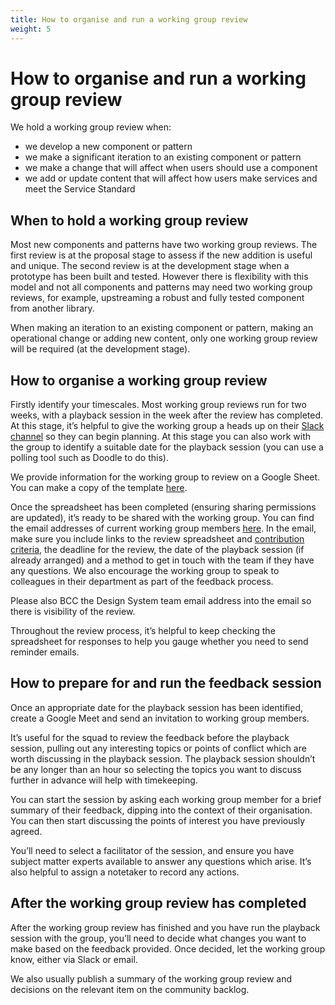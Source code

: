 ```yaml
---
title: How to organise and run a working group review
weight: 5
---
```


# How to organise and run a working group review

We hold a working group review when:

- we develop a new component or pattern
- we make a significant iteration to an existing component or pattern
- we make a change that will affect when users should use a component
- we add or update content that will affect how users make services and meet the Service Standard

## When to hold a working group review

Most new components and patterns have two working group reviews. The first review is at the proposal stage to assess if the new addition is useful and unique. The second review is at the development stage when a prototype has been built and tested. However there is flexibility with this model and not all components and patterns may need two working group reviews, for example, upstreaming a robust and fully tested component from another library.

When making an iteration to an existing component or pattern, making an operational change or adding new content, only one working group review will be required (at the development stage).

## How to organise a working group review
Firstly identify your timescales. Most working group reviews run for two weeks, with a playback session in the week after the review has completed. At this stage, it’s helpful to give the working group a heads up on their [Slack channel](https://ukgovernmentdigital.slack.com/archives/C0216FD6YMP) so they can begin planning. At this stage you can also work with the group to identify a suitable date for the playback session (you can use a polling tool such as Doodle to do this).

We provide information for the working group to review on a Google Sheet. You can make a copy of the template [here](https://drive.google.com/drive/folders/1-zrrV_5XIECuKMCwm0HsvGS9DFKuNo4E).

Once the spreadsheet has been completed (ensuring sharing permissions are updated), it’s ready to be shared with the working group. You can find the email addresses of current working group members [here](https://docs.google.com/document/d/16RkVy3PTBROx3x4-QYe9s9b08Mxh9_renC4vBV2MTYs/edit#heading=h.1l1ad6gr888q). In the email, make sure you include links to the review spreadsheet and [contribution criteria](https://design-system.service.gov.uk/community/contribution-criteria/), the deadline for the review, the date of the playback session (if already arranged) and a method to get in touch with the team if they have any questions. We also encourage the working group to speak to colleagues in their department as part of the feedback process. 

Please also BCC the Design System team email address into the email so there is visibility of the review.

Throughout the review process, it’s helpful to keep checking the spreadsheet for responses to help you gauge whether you need to send reminder emails.

## How to prepare for and run the feedback session
Once an appropriate date for the playback session has been identified, create a Google Meet and send an invitation to working group members. 

It’s useful for the squad to review the feedback before the playback session, pulling out any interesting topics or points of conflict which are worth discussing in the playback session. The playback session shouldn’t be any longer than an hour so selecting the topics you want to discuss further in advance will help with timekeeping.

You can start the session by asking each working group member for a brief summary of their feedback, dipping into the context of their organisation. You can then start discussing the points of interest you have previously agreed.

You’ll need to select a facilitator of the session, and ensure you have subject matter experts available to answer any questions which arise. It’s also helpful to assign a notetaker to record any actions.

## After the working group review has completed
After the working group review has finished and you have run the playback session with the group, you’ll need to decide what changes you want to make based on the feedback provided. Once decided, let the working group know, either via Slack or email. 

We also usually publish a summary of the working group review and decisions on the relevant item on the community backlog.

